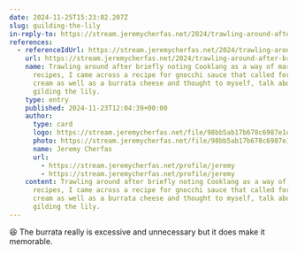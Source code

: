 ```yaml
---
date: 2024-11-25T15:23:02.207Z
slug: guilding-the-lily
in-reply-to: https://stream.jeremycherfas.net/2024/trawling-around-after-briefly-noting-cooklang-as
references:
  - referenceIdUrl: https://stream.jeremycherfas.net/2024/trawling-around-after-briefly-noting-cooklang-as
    url: https://stream.jeremycherfas.net/2024/trawling-around-after-briefly-noting-cooklang-as
    name: Trawling around after briefly noting Cooklang as a way of marking up
      recipes, I came across a recipe for gnocchi sauce that called for 300ml of
      cream as well as a burrata cheese and thought to myself, talk about
      gilding the lily.
    type: entry
    published: 2024-11-23T12:04:39+00:00
    author:
      type: card
      logo: https://stream.jeremycherfas.net/file/98bb5ab17b678c6987e1c3bb06b92bdc/thumb.jpg
      photo: https://stream.jeremycherfas.net/file/98bb5ab17b678c6987e1c3bb06b92bdc/thumb.jpg
      name: Jeremy Cherfas
      url:
        - https://stream.jeremycherfas.net/profile/jeremy
        - https://stream.jeremycherfas.net/profile/jeremy
    content: Trawling around after briefly noting Cooklang as a way of marking up
      recipes, I came across a recipe for gnocchi sauce that called for 300ml of
      cream as well as a burrata cheese and thought to myself, talk about
      gilding the lily.
---
```


😆 The burrata really is excessive and unnecessary but it does make it memorable.

